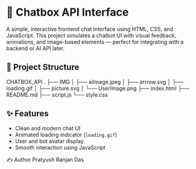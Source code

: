 # 💬 Chatbox API Interface

A simple, interactive frontend chat interface using HTML, CSS, and JavaScript. This project simulates a chatbot UI with visual feedback, animations, and image-based elements — perfect for integrating with a backend or AI API later.

## 📁 Project Structure

CHATBOX_API
.
├── IMG
│   ├── aiImage.jpeg
│   ├── arrrow.svg
│   ├── loading.gif
│   ├── picture.svg
│   └── UserImage.png
├── index.html
├── README.md
├── script.js
└── style.css

## ✨ Features

- Clean and modern chat UI
- Animated loading indicator (`loading.gif`)
- User and bot avatar display
- Smooth interaction using JavaScript


✍️ Author
Pratyush Ranjan Das
